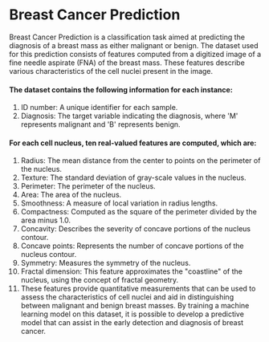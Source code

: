 # Breast Cancer Prediction

Breast Cancer Prediction is a classification task aimed at predicting the diagnosis of a breast mass as either malignant or benign. The dataset used for this prediction consists of features computed from a digitized image of a fine needle aspirate (FNA) of the breast mass. These features describe various characteristics of the cell nuclei present in the image.

#### The dataset contains the following information for each instance:

1. ID number: A unique identifier for each sample.
2. Diagnosis: The target variable indicating the diagnosis, where 'M' represents malignant and 'B' represents benign.

#### For each cell nucleus, ten real-valued features are computed, which are:

1. Radius: The mean distance from the center to points on the perimeter of the nucleus.
2. Texture: The standard deviation of gray-scale values in the nucleus.
3. Perimeter: The perimeter of the nucleus.
4. Area: The area of the nucleus.
5. Smoothness: A measure of local variation in radius lengths.
6. Compactness: Computed as the square of the perimeter divided by the area minus 1.0.
7. Concavity: Describes the severity of concave portions of the nucleus contour.
8. Concave points: Represents the number of concave portions of the nucleus contour.
8. Symmetry: Measures the symmetry of the nucleus.
9. Fractal dimension: This feature approximates the "coastline" of the nucleus, using the concept of fractal geometry.
10. These features provide quantitative measurements that can be used to assess the characteristics of cell nuclei and aid in distinguishing between malignant and benign breast masses. By training a machine learning model on this dataset, it is possible to develop a predictive model that can assist in the early detection and diagnosis of breast cancer.
